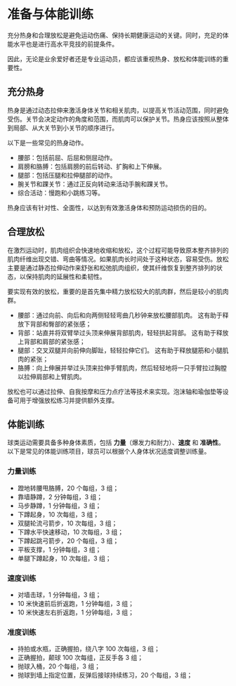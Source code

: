 # 准备与体能训练

充分热身和合理放松是避免运动伤痛、保持长期健康运动的关键。同时，充足的体能水平也是进行高水平竞技的前提条件。

因此，无论是业余爱好者还是专业运动员，都应该重视热身、放松和体能训练的重要性。

## 充分热身

热身是通过动态拉伸来激活身体关节和相关肌肉，以提高关节活动范围，同时避免受伤。关节会决定动作的角度和范围，而肌肉可以保护关节。热身应该按照从整体到局部、从大关节到小关节的顺序进行。

以下是一些常见的热身动作。

* 腰部：包括前屈、后屈和侧屈动作。
* 肩膀和胳膊：包括肩膀的前后转动、扩胸和上下伸展。
* 腿部：包括压腿和拉伸腿部的动作。
* 腕关节和踝关节：通过正反向转动来活动手腕和踝关节。
* 综合活动：慢跑和小跳练习等。

热身应该有针对性、全面性，以达到有效激活身体和预防运动损伤的目的。

## 合理放松

在激烈运动时，肌肉组织会快速地收缩和放松，这个过程可能导致原本整齐排列的肌肉纤维出现交错、弯曲等情况。如果肌肉长时间处于这种状态，容易受伤。放松主要是通过静态拉伸动作来舒张和松弛肌肉组织，使其纤维恢复到整齐排列的状态，以保持肌肉的延展性和柔韧性。

要实现有效的放松，重要的是首先集中精力放松较大的肌肉群，然后是较小的肌肉群。

* 腰部：通过向前、向后和向两侧轻轻弯曲几秒钟来放松腰部肌肉。 这有助于释放下背部和臀部的紧张感；
* 背部：站直并将双臂举过头顶来伸展背部肌肉，轻轻拱起背部。 这有助于释放上背部和肩部的紧张感；
* 腿部：交叉双腿并向前伸向脚趾，轻轻拉伸它们。 这有助于释放腿筋和小腿肌肉的紧张；
* 胳膊：向上伸展并举过头顶来拉伸手臂肌肉，然后轻轻地将一只手臂拉过胸膛以拉伸肩部和上臂肌肉。

放松也可以通过拉伸、自我按摩和压力点疗法等技术来实现。泡沫轴和瑜伽垫等设备可用于增强放松练习并提供额外支撑。

## 体能训练

球类运动需要具备多种身体素质，包括 **力量**（爆发力和耐力）、**速度** 和 **准确性**。以下是常见的体能训练项目，球员可以根据个人身体状况适度调整训练量。

### 力量训练

* 蹬地转腰甩胳膊，20 个每组，3 组；
* 靠墙静蹲，2 分钟每组，3 组；
* 马步静蹲，1 分钟每组，3 组；
* 下蹲起身，10 次每组，3 组；
* 双腿轮流弓箭步，10 次每组，3 组；
* 下蹲水平快速移动，10 次每组，3 组；
* 下蹲起跳弓箭步，20 个每组，3 组；
* 平板支撑，1 分钟每组，3 组；
* 单腿下蹲起身，10 次每组，3 组；

### 速度训练

* 对墙击球，1 分钟每组，3 组；
* 10 米快速前后折返跑，1 分钟每组，3 组；
* 10 米快速左右折返跑，1 分钟每组，3 组；

### 准度训练

* 持拍或水瓶，正确握拍，绕八字 100 次每组，3 组；
* 正确握拍，颠球 100 次每组，正反手各 3 组；
* 抛球入桶，20 个每组，3 组；
* 抛球到墙上指定位置，反弹后接球持续练习，20 个每组，3 组；
